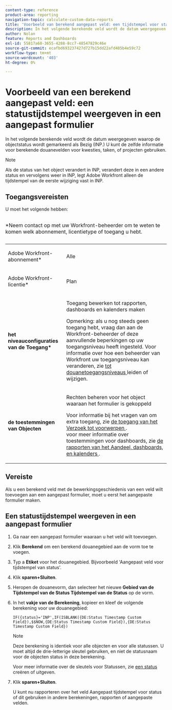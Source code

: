 ```yaml
---
content-type: reference
product-area: reporting
navigation-topic: calculate-custom-data-reports
title: 'Voorbeeld van berekend aangepast veld: een tijdstempel voor status weergeven in een aangepast formulier'
description: In het volgende berekende veld wordt de datum weergegeven waarop de objectstatus wordt gemarkeerd als Bezig (INP.) U kunt de zelfde informatie voor berekende douanevelden voor kwesties, taken, of projecten gebruiken.
author: Nolan
feature: Reports and Dashboards
exl-id: 55817a68-3655-4288-8cc7-48547829c46e
source-git-commit: ecafbd693237427d727b15dd22afd485b4e59c72
workflow-type: tm+mt
source-wordcount: '403'
ht-degree: 0%

---
```


# Voorbeeld van een berekend aangepast veld: een statustijdstempel weergeven in een aangepast formulier

In het volgende berekende veld wordt de datum weergegeven waarop de objectstatus wordt gemarkeerd als Bezig (INP.) U kunt de zelfde informatie voor berekende douanevelden voor kwesties, taken, of projecten gebruiken.

>[!NOTE]
>
>Als de status van het object verandert in INP, verandert deze in een andere status en vervolgens weer in INP, legt Adobe Workfront alleen de tijdstempel van de eerste wijziging vast in INP.

## Toegangsvereisten

U moet het volgende hebben:

<table style="table-layout:auto"> 
 <caption style="text-align: left;"> 
  <p>*Neem contact op met uw Workfront-beheerder om te weten te komen welk abonnement, licentietype of toegang u hebt.</p> 
 </caption> 
 <col> 
 </col> 
 <col> 
 </col> 
 <tbody> 
  <tr> 
   <td> <p>Adobe Workfront-abonnement*</p> </td> 
   <td>Alle</td> 
  </tr> 
  <tr> 
   <td> <p>Adobe Workfront-licentie*</p> </td> 
   <td> <p>Plan </p> </td> 
  </tr> 
  <tr> 
   <td><strong> het niveauconfiguraties van de Toegang* </strong> </td> 
   <td> <p>Toegang bewerken tot rapporten, dashboards en kalenders maken</p> <p>Opmerking: als u nog steeds geen toegang hebt, vraag dan aan de Workfront-beheerder of deze aanvullende beperkingen op uw toegangsniveau heeft ingesteld. Voor informatie over hoe een beheerder van Workfront uw toegangsniveau kan veranderen, zie <a href="../../../administration-and-setup/add-users/configure-and-grant-access/create-modify-access-levels.md" class="MCXref xref"> tot douanetoegangsniveaus </a> leiden of wijzigen.</p> </td> 
  </tr> 
  <tr> 
   <td> <p><strong> de toestemmingen van Objecten </strong> </p> </td> 
   <td> <p>Rechten beheren voor het object waaraan het formulier is gekoppeld</p> <p>Voor informatie bij het vragen van om extra toegang, zie <a href="../../../workfront-basics/grant-and-request-access-to-objects/request-access.md" class="MCXref xref"> de toegang van het Verzoek tot voorwerpen </a>.<br> voor meer informatie over toestemmingen voor dashboards, zie <a href="../../../workfront-basics/grant-and-request-access-to-objects/permissions-reports-dashboards-calendars.md" class="MCXref xref"> de rapporten van het Aandeel, dashboards, en kalenders </a>.</p> </td> 
  </tr> 
 </tbody> 
</table>

## Vereiste

Als u een berekend veld met de bewerkingsgeschiedenis van een veld wilt toevoegen aan een aangepast formulier, moet u eerst het aangepaste formulier maken.

## Een statustijdstempel weergeven in een aangepast formulier

1. Ga naar een aangepast formulier waaraan u het veld wilt toevoegen.
1. Klik **Berekend** om een berekend douanegebied aan de vorm toe te voegen.
1. Typ a **Etiket** voor het douanegebied. Bijvoorbeeld &#39;Aangepast veld voor tijdstempel van status&#39;.
1. Klik **sparen+Sluiten**.
1. Heropen de douanevorm, dan selecteer het nieuwe **Gebied van de Tijdstempel van de Status Tijdstempel van de Status** op de vorm.
1. In het **vakje van de Berekening**, kopieer en kleef de volgende berekening voor uw douanegebied:

   ```
   IF({status}='INP',IF(ISBLANK({DE:Status Timestamp Custom Field}),$$NOW,{DE:Status Timestamp Custom Field}),{DE:Status Timestamp Custom Field})  
   ```

   >[!NOTE]
   >
   >Deze berekening is identiek voor alle objecten en voor alle statussen. U moet altijd de drie-letterige sleutel gebruiken, en niet de statusnaam voor de objecten status in deze berekening.
   >
   >Voor meer informatie over de sleutels voor Statussen, zie [ een status ](../../../administration-and-setup/customize-workfront/creating-custom-status-and-priority-labels/create-or-edit-a-status.md) creëren of uitgeven.

1. Klik **sparen+Sluiten**.

   U kunt nu rapporteren over het veld Aangepast tijdstempel voor status of dit gebruiken in andere berekeningen, rapporten of aangepaste velden.
